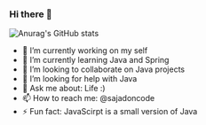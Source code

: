 ### Hi there 👋

![Anurag's GitHub stats](https://github-readme-stats.vercel.app/api?username=SayedSajadHosseini&show_icons=true&theme=tokyonight)

<!--
**SayedSajadHosseini/SayedSajadHosseini** is a ✨ _special_ ✨ repository because its `README.md` (this file) appears on your GitHub profile.

Here are some ideas to get you started:
-->

- 🔭 I’m currently working on my self
- 🌱 I’m currently learning Java and Spring
- 👯 I’m looking to collaborate on Java projects
- 🤔 I’m looking for help with Java
- 💬 Ask me about: Life :)
- 📫 How to reach me: @sajadoncode
- ⚡ Fun fact: JavaScirpt is a small version of Java
